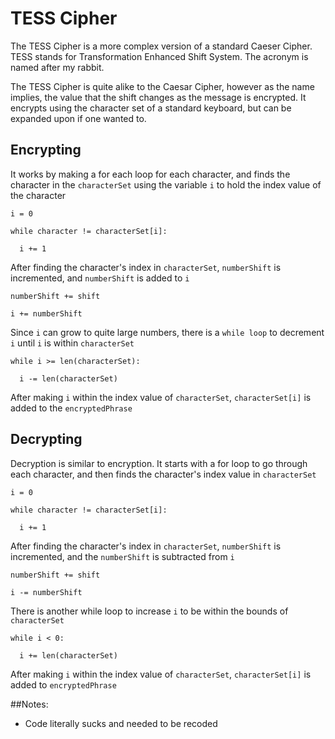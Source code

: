# TESS Cipher
The TESS Cipher is a more complex version of a standard Caeser Cipher.
TESS stands for Transformation Enhanced Shift System. The acronym is named after my rabbit.

The TESS Cipher is quite alike to the Caesar Cipher, however as the name implies, the value that the shift changes as the message is encrypted. It encrypts using the character set of a standard keyboard, but can be expanded upon if one wanted to.

## Encrypting

It works by making a for each loop for each character, and finds the character in the `characterSet` using the variable `i` to hold the index value of the character

```
i = 0

while character != characterSet[i]:

  i += 1
```

After finding the character's index in `characterSet`, `numberShift` is incremented, and `numberShift` is added to `i`

```
numberShift += shift

i += numberShift
```

Since `i` can grow to quite large numbers, there is a `while loop` to decrement `i` until `i` is within `characterSet`

```
while i >= len(characterSet):
  
  i -= len(characterSet)
```

After making `i` within the index value of `characterSet`, `characterSet[i]` is added to the `encryptedPhrase`

## Decrypting

Decryption is similar to encryption. It starts with a for loop to go through each character, and then finds the character's index value in `characterSet`

```
i = 0

while character != characterSet[i]:

  i += 1
```

After finding the character's index in `characterSet`, `numberShift` is incremented, and the `numberShift` is subtracted from `i`

```
numberShift += shift

i -= numberShift
```

There is another while loop to increase `i` to be within the bounds of `characterSet`

```
while i < 0:

  i += len(characterSet)
```

After making `i` within the index value of `characterSet`, `characterSet[i]` is added to `encryptedPhrase`

##Notes:
- Code literally sucks and needed to be recoded
